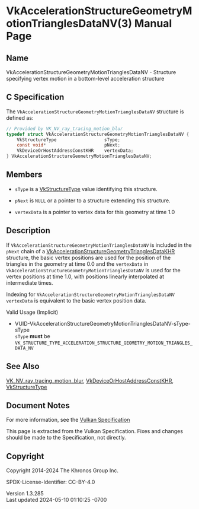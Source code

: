# VkAccelerationStructureGeometryMotionTrianglesDataNV(3) Manual Page

## Name

VkAccelerationStructureGeometryMotionTrianglesDataNV - Structure
specifying vertex motion in a bottom-level acceleration structure



## <a href="#_c_specification" class="anchor"></a>C Specification

The `VkAccelerationStructureGeometryMotionTrianglesDataNV` structure is
defined as:

``` c
// Provided by VK_NV_ray_tracing_motion_blur
typedef struct VkAccelerationStructureGeometryMotionTrianglesDataNV {
    VkStructureType                  sType;
    const void*                      pNext;
    VkDeviceOrHostAddressConstKHR    vertexData;
} VkAccelerationStructureGeometryMotionTrianglesDataNV;
```

## <a href="#_members" class="anchor"></a>Members

- `sType` is a [VkStructureType](https://registry.khronos.org/vulkan/specs/1.3-extensions/man/html/VkStructureType.html) value identifying
  this structure.

- `pNext` is `NULL` or a pointer to a structure extending this
  structure.

- `vertexData` is a pointer to vertex data for this geometry at time 1.0

## <a href="#_description" class="anchor"></a>Description

If `VkAccelerationStructureGeometryMotionTrianglesDataNV` is included in
the `pNext` chain of a
[VkAccelerationStructureGeometryTrianglesDataKHR](https://registry.khronos.org/vulkan/specs/1.3-extensions/man/html/VkAccelerationStructureGeometryTrianglesDataKHR.html)
structure, the basic vertex positions are used for the position of the
triangles in the geometry at time 0.0 and the `vertexData` in
`VkAccelerationStructureGeometryMotionTrianglesDataNV` is used for the
vertex positions at time 1.0, with positions linearly interpolated at
intermediate times.

Indexing for `VkAccelerationStructureGeometryMotionTrianglesDataNV`
`vertexData` is equivalent to the basic vertex position data.

Valid Usage (Implicit)

- <a
  href="#VUID-VkAccelerationStructureGeometryMotionTrianglesDataNV-sType-sType"
  id="VUID-VkAccelerationStructureGeometryMotionTrianglesDataNV-sType-sType"></a>
  VUID-VkAccelerationStructureGeometryMotionTrianglesDataNV-sType-sType  
  `sType` **must** be
  `VK_STRUCTURE_TYPE_ACCELERATION_STRUCTURE_GEOMETRY_MOTION_TRIANGLES_DATA_NV`

## <a href="#_see_also" class="anchor"></a>See Also

[VK_NV_ray_tracing_motion_blur](https://registry.khronos.org/vulkan/specs/1.3-extensions/man/html/VK_NV_ray_tracing_motion_blur.html),
[VkDeviceOrHostAddressConstKHR](https://registry.khronos.org/vulkan/specs/1.3-extensions/man/html/VkDeviceOrHostAddressConstKHR.html),
[VkStructureType](https://registry.khronos.org/vulkan/specs/1.3-extensions/man/html/VkStructureType.html)

## <a href="#_document_notes" class="anchor"></a>Document Notes

For more information, see the <a
href="https://registry.khronos.org/vulkan/specs/1.3-extensions/html/vkspec.html#VkAccelerationStructureGeometryMotionTrianglesDataNV"
target="_blank" rel="noopener">Vulkan Specification</a>

This page is extracted from the Vulkan Specification. Fixes and changes
should be made to the Specification, not directly.

## <a href="#_copyright" class="anchor"></a>Copyright

Copyright 2014-2024 The Khronos Group Inc.

SPDX-License-Identifier: CC-BY-4.0

Version 1.3.285  
Last updated 2024-05-10 01:10:25 -0700
